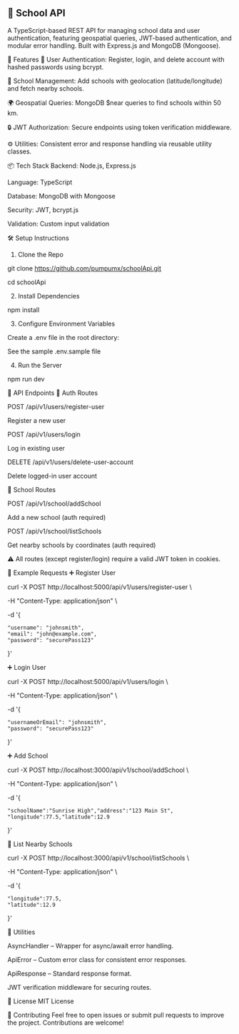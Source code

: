 <h2>🏫 School API</h1>

A TypeScript-based REST API for managing school data and user authentication, featuring geospatial queries, JWT-based authentication, and modular error handling. Built with Express.js and MongoDB (Mongoose).

🚀 Features
👤 User Authentication: Register, login, and delete account with hashed passwords using bcrypt.

📍 School Management: Add schools with geolocation (latitude/longitude) and fetch nearby schools.

🌍 Geospatial Queries: MongoDB $near queries to find schools within 50 km.

🔒 JWT Authorization: Secure endpoints using token verification middleware.

⚙️ Utilities: Consistent error and response handling via reusable utility classes.

📦 Tech Stack
Backend: Node.js, Express.js

Language: TypeScript

Database: MongoDB with Mongoose

Security: JWT, bcrypt.js

Validation: Custom input validation

🛠️ Setup Instructions

1. Clone the Repo

git clone https://github.com/pumpumx/schoolApi.git

cd schoolApi

2. Install Dependencies

npm install

3. Configure Environment Variables

Create a .env file in the root directory:

See the sample .env.sample file

4. Run the Server
   
npm run dev

📘 API Endpoints
🔐 Auth Routes
	
POST	/api/v1/users/register-user

Register a new user

POST	/api/v1/users/login

Log in existing user

DELETE	/api/v1/users/delete-user-account

Delete logged-in user account

🏫 School Routes

POST	/api/v1/school/addSchool	

Add a new school (auth required)

POST	/api/v1/school/listSchools	

Get nearby schools by coordinates (auth required)

⚠️ All routes (except register/login) require a valid JWT token in cookies.

📌 Example Requests
➕ Register User

curl -X POST http://localhost:5000/api/v1/users/register-user \

  -H "Content-Type: application/json" \
  
  -d '{
  
    "username": "johnsmith",
    "email": "john@example.com",
    "password": "securePass123"
    
  }'
  
➕ Login User

curl -X POST http://localhost:5000/api/v1/users/login \

  -H "Content-Type: application/json" \
  
  -d '{
  
    "usernameOrEmail": "johnsmith",
    "password": "securePass123"
    
  }'

➕ Add School

curl -X POST http://localhost:3000/api/v1/school/addSchool \

-H "Content-Type: application/json" \

-d '{

	"schoolName":"Sunrise High","address":"123 Main St",
	"longitude":77.5,"latitude":12.9

}'

📍 List Nearby Schools

curl -X POST http://localhost:3000/api/v1/school/listSchools \

-H "Content-Type: application/json" \

-d '{

	"longitude":77.5,
 	"latitude":12.9
  
  }'

🧩 Utilities

AsyncHandler – Wrapper for async/await error handling.

ApiError – Custom error class for consistent error responses.

ApiResponse – Standard response format.

JWT verification middleware for securing routes.

📝 License
MIT License

🤝 Contributing
Feel free to open issues or submit pull requests to improve the project. Contributions are welcome!
